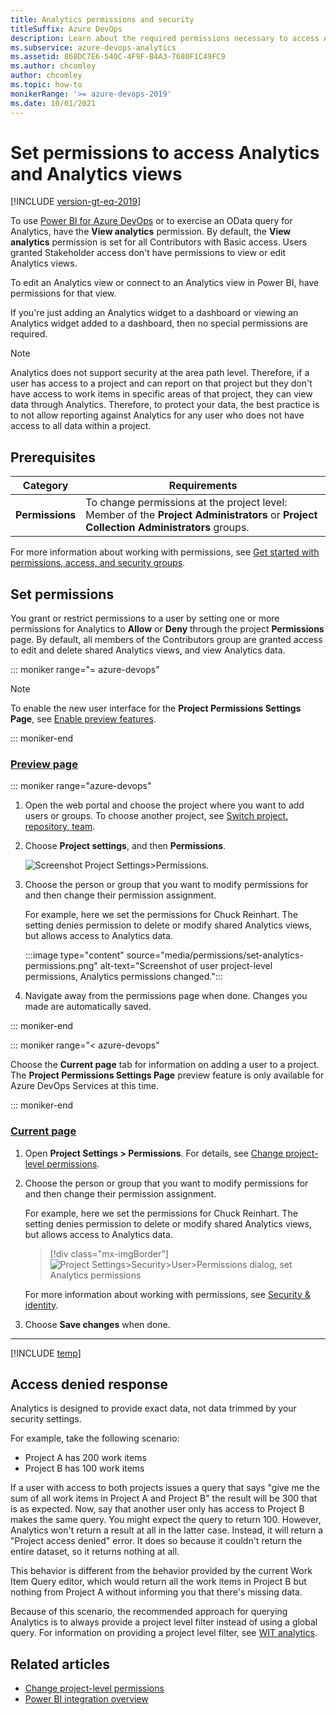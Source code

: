 ```yaml
---
title: Analytics permissions and security
titleSuffix: Azure DevOps     
description: Learn about the required permissions necessary to access Analytics and how to handle project access denied errors.
ms.subservice: azure-devops-analytics
ms.assetid: 868DC7E6-540C-4F9F-B4A3-7680F1C49FC9
ms.author: chcomley
author: chcomley
ms.topic: how-to
monikerRange: '>= azure-devops-2019'
ms.date: 10/01/2021
---
```



# Set permissions to access Analytics and Analytics views

[!INCLUDE [version-gt-eq-2019](../../includes/version-gt-eq-2019.md)]

To use [Power BI for Azure DevOps](overview.md) or to exercise an OData query for Analytics, have the **View analytics** permission. By default, the **View analytics** permission is set for all Contributors with Basic access. Users granted Stakeholder access don't have permissions to view or edit Analytics views.  

To edit an Analytics view or connect to an Analytics view in Power BI, have permissions for that view. 

If you're just adding an Analytics widget to a dashboard or viewing an Analytics widget added to a dashboard, then no special permissions are required. 

> [!NOTE]  
> Analytics does not support security at the area path level. Therefore, if a user has access to a project and can report on that project but they don't have access to work items in specific areas of that project, they can view data through Analytics. Therefore, to protect your data, the best practice is to not allow reporting against Analytics for any user who does not have access to all data within a project.  

## Prerequisites 

|Category  | Requirements |
|-------------|-------------|
|**Permissions** |To change permissions at the project level: Member of the **Project Administrators** or **Project Collection Administrators** groups.|
  
For more information about working with permissions, see [Get started with permissions, access, and security groups](../../organizations/security/about-permissions.md).

## Set permissions 

You grant or restrict permissions to a user by setting one or more permissions for Analytics to **Allow** or **Deny** through the project **Permissions** page. By default, all members of the Contributors group are granted access to edit and delete shared Analytics views, and view Analytics data. 


::: moniker range="= azure-devops"

> [!NOTE]   
> To enable the new user interface for the **Project Permissions Settings Page**, see [Enable preview features](../../project/navigation/preview-features.md).

::: moniker-end

### [Preview page](#tab/preview-page)

::: moniker range="azure-devops"

1. Open the web portal and choose the project where you want to add users or groups. To choose another project, see [Switch project, repository, team](../../project/navigation/go-to-project-repo.md).

2. Choose **Project settings**, and then **Permissions**. 

	![Screenshot Project Settings>Permissions.](../../organizations/security/media/permissions/project-settings-permissions.png)  
  
1. Choose the person or group that you want to modify permissions for and then change their permission assignment. 

	For example, here we set the permissions for Chuck Reinhart. The setting denies permission to delete or modify shared Analytics views, but allows access to Analytics data. 

	:::image type="content" source="media/permissions/set-analytics-permissions.png" alt-text="Screenshot of user project-level permissions, Analytics permissions changed.":::

1. Navigate away from the permissions page when done. Changes you made are automatically saved.  

::: moniker-end

::: moniker range="< azure-devops"

Choose the **Current page** tab for information on adding a user to a project. The **Project Permissions Settings Page** preview feature is only available for Azure DevOps Services at this time.

::: moniker-end


### [Current page](#tab/current-page) 
  
1. Open **Project Settings > Permissions**. For details, see [Change project-level permissions](../../organizations/security/change-project-level-permissions.md). 
  
1. Choose the person or group that you want to modify permissions for and then change their permission assignment. 

	For example, here we set the permissions for Chuck Reinhart. The setting denies permission to delete or modify shared Analytics views, but allows access to Analytics data. 

	> [!div class="mx-imgBorder"]  
	> ![Project Settings>Security>User>Permissions dialog, set Analytics permissions](media/analytics-security-permissions.png) 

	For more information about working with permissions, see [Security & identity](../../organizations/security/about-security-identity.md).

1. Choose **Save changes** when done. 
--- 



[!INCLUDE [temp](includes/manage-shared-view-permissions.md)]


<a name="access-denied"></a>

## Access denied response 

Analytics is designed to provide exact data, not data trimmed by your security settings.  

For example, take the following scenario:

- Project A has 200 work items  
- Project B has 100 work items  

If a user with access to both projects issues a query that says "give me the sum of all work items in Project A and Project B" the result will be 300 that is as expected. Now, say that another user only has access to Project B makes the same query. You might expect the query to return 100. However, Analytics won't return a result at all in the latter case. Instead, it will return a "Project access denied" error. It does so because it couldn't return the entire dataset, so it returns nothing at all.  

This behavior is different from the behavior provided by the current Work Item Query editor, which would return all the work items in Project B but nothing from Project A without informing you that there's missing data.

Because of this scenario, the recommended approach for querying Analytics is to always provide a project level filter instead of using a global query. For information on providing a project level filter, see [WIT analytics](../extend-analytics/wit-analytics.md).

## Related articles 

-  [Change project-level permissions](../../organizations/security/change-project-level-permissions.md)
-  [Power BI integration overview](overview.md)